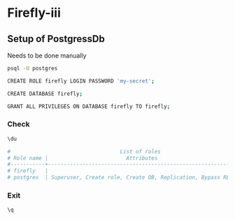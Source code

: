 # Firefly-iii

## Setup of PostgressDb

Needs to be done manually

```bash
psql -U postgres

CREATE ROLE firefly LOGIN PASSWORD 'my-secret';

CREATE DATABASE firefly;

GRANT ALL PRIVILEGES ON DATABASE firefly TO firefly;

```

### Check

```bash
\du

#                                   List of roles
# Role name |                         Attributes                         | Member of 
#-----------+------------------------------------------------------------+-----------
# firefly   |                                                            | {}
# postgres  | Superuser, Create role, Create DB, Replication, Bypass RLS | {}

```

### Exit

```bash
\q
```


